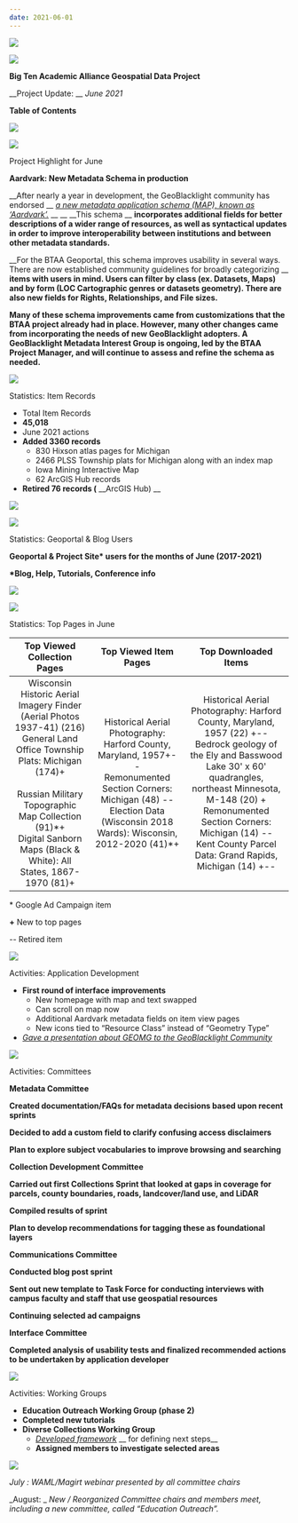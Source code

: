 ```yaml
---
date: 2021-06-01
---
```


![](img/project-update_2021-060.png)

![](img/project-update_2021-061.png)

__Big Ten Academic Alliance Geospatial Data Project__

__Project Update: __  _June 2021_

__Table of Contents__

![](img/project-update_2021-062.png)

![](img/project-update_2021-063.png)

Project Highlight for June

__Aardvark: New Metadata Schema in production__

__After nearly a year in development\, the GeoBlacklight community has endorsed __  _[a new metadata application schema \(MAP\)\, known as ‘Aardvark’\.](https://github.com/geoblacklight/geoblacklight-metadata/blob/main/docs/aboutAardvark.md)_  __ __  __This schema __  __incorporates additional fields for better descriptions of a wider range of resources\, as well as syntactical updates in order to improve interoperability between institutions and between other metadata standards\.__

__For the BTAA Geoportal\, this schema improves usability in several ways\. There are now established community guidelines for broadly categorizing __  __items with users in mind\. Users can filter by class \(ex\. Datasets\, Maps\) and by form \(LOC Cartographic genres or datasets geometry\)\. There are also new fields for Rights\, Relationships\, and File sizes\.__

__Many of these schema improvements came from customizations that the BTAA project already had in place\. However\, many other changes came from incorporating the needs of new GeoBlacklight adopters\. A GeoBlacklight Metadata Interest Group is ongoing\, led by the BTAA Project Manager\, and will continue to assess and refine the schema as needed\.__

![](img/project-update_2021-064.png)

Statistics: Item Records

* Total Item Records
* __45\,018__
* June 2021 actions
* __Added 3360 records__
  * 830 Hixson atlas pages for Michigan
  * 2466 PLSS Township plats for Michigan along with an index map
  * Iowa Mining Interactive Map
  * 62 ArcGIS Hub records
* __Retired 76 records \(__  __ArcGIS Hub\) __

![](img/project-update_2021-065.png)

![](img/project-update_2021-066.png)

Statistics: Geoportal & Blog Users

__Geoportal & Project Site\* users for the months of June \(2017\-2021\)__

__\*Blog\, Help\, Tutorials\, Conference info__

![](img/project-update_2021-067.png)

![](img/project-update_2021-068.png)

Statistics: Top Pages in June

| Top Viewed Collection Pages | Top Viewed Item Pages | Top Downloaded Items |
| :-: | :-: | :-: |
| Wisconsin Historic Aerial Imagery Finder (Aerial Photos 1937-41) (216)<br />General Land Office Township Plats: Michigan (174)+<br /><br />Russian Military Topographic Map Collection (91)*+<br />Digital Sanborn Maps (Black & White): All States, 1867-1970 (81)+ | Historical Aerial Photography: Harford County, Maryland, 1957+--<br />Remonumented Section Corners: Michigan (48) --<br />Election Data (Wisconsin 2018 Wards): Wisconsin, 2012-2020 (41)*+ | Historical Aerial Photography: Harford County, Maryland, 1957 (22) +--<br />Bedrock geology of the Ely and Basswood Lake 30' x 60' quadrangles, northeast Minnesota, M-148 (20) +<br />Remonumented Section Corners: Michigan (14) --<br />Kent County Parcel Data: Grand Rapids, Michigan (14) +-- |

\* Google Ad Campaign item

__\+__  New to top pages

\-\- Retired item

![](img/project-update_2021-069.png)

Activities: Application Development

* __First round of interface improvements__
  * New homepage with map and text swapped
  * Can scroll on map now
  * Additional Aardvark metadata fields on item view pages
  * New icons tied to “Resource Class” instead of “Geometry Type”
* _[Gave a presentation about GEOMG to the GeoBlacklight Community](https://docs.google.com/presentation/d/1Z4AoIDOaxbY4pt3mDhNt6MfUs6VIMjysKKmaYQpjuk8/edit?usp=sharing)_

![](img/project-update_2021-0610.png)

Activities: Committees

__Metadata Committee__

__Created documentation/FAQs for metadata decisions based upon recent sprints__

__Decided to add a custom field to clarify confusing access disclaimers__

__Plan to explore subject vocabularies to improve browsing and searching__

__Collection Development Committee__

__Carried out first Collections Sprint that looked at gaps in coverage for parcels\, county boundaries\, roads\, landcover/land use\, and LiDAR__

__Compiled results of sprint__

__Plan to develop recommendations for tagging these as foundational layers__

__Communications Committee__

__Conducted blog post sprint__

__Sent out new template to Task Force for conducting interviews with campus faculty and staff that use geospatial resources__

__Continuing selected ad campaigns__

__Interface Committee__

__Completed analysis of usability tests and finalized recommended actions to be undertaken by application developer__

![](img/project-update_2021-0611.png)

Activities: Working Groups

* __Education Outreach Working Group \(phase 2\)__
* __Completed new tutorials__
* __Diverse Collections Working Group__
  * _[Developed framework](https://docs.google.com/document/d/1lqS9M4MGa9Gj4yEH2ACezukdqDPdw8Z9yhUpbSiG6hc/edit?usp=sharing)_  __ for defining next steps__
  * __Assigned members to investigate selected areas__

![](img/project-update_2021-0612.png)

_July_  _: WAML/Magirt webinar presented by all committee chairs_

_August: _  _New / Reorganized Committee chairs and members meet\, including a new committee\, called “Education Outreach”\._
